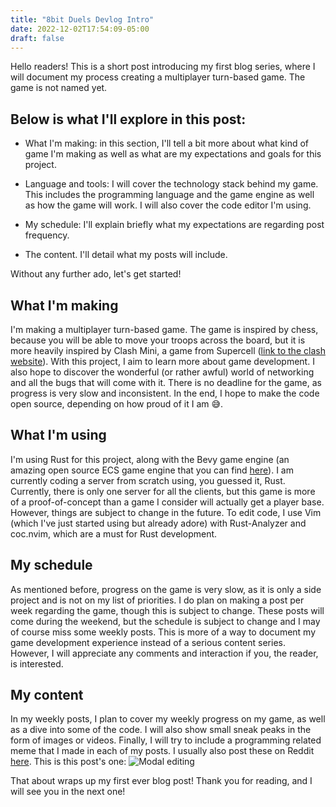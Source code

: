 ```yaml
---
title: "8bit Duels Devlog Intro"
date: 2022-12-02T17:54:09-05:00
draft: false
---
```


Hello readers! This is a short post introducing my first blog series, where I will document my process creating a multiplayer turn-based game. The game is not named yet. 

## Below is what I'll explore in this post:

- What I'm making: in this section, I'll tell a bit more about what kind of game I'm making as well as what are my expectations and goals for this project.

- Language and tools: I will cover the technology stack behind my game. This includes the programming language and the game engine as well as how the game will work. I will also cover the code editor I'm using.

- My schedule: I'll explain briefly what my expectations are regarding post frequency.

- The content. I'll detail what my posts will include.

Without any further ado, let's get started!

## What I'm making

I'm making a multiplayer turn-based game. The game is inspired by chess, because you will be able to move your troops across the board, but it is more heavily inspired by Clash Mini, a game from Supercell ([link to the clash website](https://clash.com)). With this project, I aim to learn more about game development. I also hope to discover the wonderful (or rather awful) world of networking and all the bugs that will come with it. There is no deadline for the game, as progress is very slow and inconsistent. In the end, I hope to make the code open source, depending on how proud of it I am 😅.

## What I'm using

I'm using Rust for this project, along with the Bevy game engine (an amazing open source ECS game engine that you can find [here](https://bevyengine.org)). I am currently coding a server from scratch using, you guessed it, Rust. Currently, there is only one server for all the clients, but this game is more of a proof-of-concept than a game I consider will actually get a player base. However, things are subject to change in the future. To edit code, I use Vim (which I've just started using but already adore) with Rust-Analyzer and coc.nvim, which are a must for Rust development.

## My schedule

As mentioned before, progress on the game is very slow, as it is only a side project and is not on my list of priorities. I do plan on making a post per week regarding the game, though this is subject to change. These posts will come during the weekend, but the schedule is subject to change and I may of course miss some weekly posts. This is more of a way to document my game development experience instead of a serious content series. However, I will appreciate any comments and interaction if you, the reader, is interested.

## My content

In my weekly posts, I plan to cover my weekly progress on my game, as well as a dive into some of the code. I will also show small sneak peaks in the form of images or videos. Finally, I will try to include a programming related meme that I made in each of my posts. I usually also post these on Reddit [here](https://www.reddit.com/r/ProgrammerHumor/). This is this post's one: 
![Modal editing](https://dev-to-uploads.s3.amazonaws.com/uploads/articles/abl6whibzuuwm9hvql6y.jpg)

That about wraps up my first ever blog post! Thank you for reading, and I will see you in the next one!
